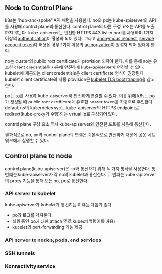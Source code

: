 ## Node to Control Plane
k8s는 "hub-and-spoke" API 패턴을 사용한다. no와 po는 kube-apiserver의 API를 사용해 control plane과 통신한다. control plane의 다른 구성 요소는 API를 노출하지 않는다. kube-apiserver는 안전한 HTTPS 443 listen port를 사용하며 1가지 이상의 [authentication](https://kubernetes.io/docs/reference/access-authn-authz/authentication/)이 활성화 되어 있다. 그리고 [anonymous request](https://kubernetes.io/docs/reference/access-authn-authz/authentication/#anonymous-requests), [service account token](https://kubernetes.io/docs/reference/access-authn-authz/authentication/#service-account-tokens)이 허용된 경우 1가지 이상의 [authorization](https://kubernetes.io/docs/reference/access-authn-authz/authorization/)이 활성화 되어 있어야 한다.

no는 cluster의 public root certificate가 provision 되어야 한다. 이를 통해 no는 유효한 client credential을 사용해 안전하게 kube-apiserver에 연결할 수 있다. kubelet에 제공되는 client credentials은 client certificate 형식이 권장된다. kubelet client certificate의 자동 provision은 [kubelet TLS bootstraping](https://kubernetes.io/docs/reference/access-authn-authz/kubelet-tls-bootstrapping/)을 참고한다.

po는 sa를 사용해 kube-apiserver에 안전하게 연결할 수 있다. 이를 위해 k8s는 po가 생성될 때 public root certificate와 유효한 bearer token을 자동으로 주입한다. default ns의 kubernetes svc는 kube-apiserver의 HTTPS endpoint로 redirect(kube-proxy가 수행)되는 virtual ip로 구성되어 있다.

control plane 구성 요소 역시 kube-apiserver와 안전한 포트를 사용해 통신한다.

결과적으로 no, po와 control plane의 연결은 기본적으로 안전하기 때문에 공용 네트워크에서 실행할 수 있다.

## Control plane to node
control plane(kube-apiserver)은 no와 통신하기 위해 두 가지 방식을 사용한다. 첫 번째는 kube-apiserver가 각 no의 kubelet과 통신한다. 두 번째는 kube-apiserver의 proxy 기능을 통해 모든 no, po로 통신한다.

### API server to kubelet
kube-apiserver가 kubelet과 통신하는 이유는 다음과 같다.
- po의 로그를 가져온다.
- 실행 중인 po에 대한 attach(주로 kubectl 명령어를 사용)
- kubelet의 port-forwarding 기능 제공



### API server to nodes, pods, and services

### SSH tunnels

### Konnectivity service
